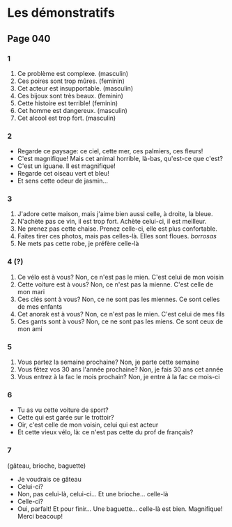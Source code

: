 # Les démonstratifs

## Page 040
### 1
1. Ce problème est complexe. (masculin)
1. Ces poires sont trop mûres. (feminin)
1. Cet acteur est insupportable. (masculin)
1. Ces bijoux sont très beaux. (feminin)
1. Cette histoire est terrible! (feminin)
1. Cet homme est dangereux. (masculin)
1. Cet alcool est trop fort. (masculin)

### 2
- Regarde ce paysage: ce ciel, cette mer, ces palmiers, ces fleurs!
- C'est magnifique! Mais cet animal horrible, là-bas, qu'est-ce que c'est?
- C'est un iguane. Il est magnifique!
- Regarde cet oiseau vert et bleu!
- Et sens cette odeur de jasmin...

### 3
1. J'adore cette maison, mais j'aime bien aussi celle, à droite, la bleue.
1. N'achète pas ce vin, il est trop fort. Achète celui-ci, il est meilleur.
1. Ne prenez pas cette chaise. Prenez celle-ci, elle est plus confortable.
1. Faites tirer ces photos, mais pas celles-là. Elles sont floues. *borrosas*
1. Ne mets pas cette robe, je préfère celle-là

### 4 (?)
1. Ce vélo est à vous? Non, ce n'est pas le mien. C'est celui de mon voisin
1. Cette voiture est à vous? Non, ce n'est pas la mienne. C'est celle de mon mari
1. Ces clés sont à vous? Non, ce ne sont pas les miennes. Ce sont celles de mes enfants
1. Cet anorak est à vous? Non, ce n'est pas le mien. C'est celui de mes fils
1. Ces gants sont à vous? Non, ce ne sont pas les miens. Ce sont ceux de mon ami

### 5
1. Vous partez la semaine prochaine? Non, je parte cette semaine
1. Vous fêtez vos 30 ans l'année prochaine? Non, je fais 30 ans cet année
1. Vous entrez à la fac le mois prochain? Non, je entre à la fac ce mois-ci

### 6
- Tu as vu cette voiture de sport?
- Cette qui est garée sur le trottoir?
- Oir, c'est celle de mon voisin, celui qui est acteur
- Et cette vieux vélo, là: ce n'est pas cette du prof de français?

### 7
(gâteau, brioche, baguette)
- Je voudrais ce gâteau
- Celui-ci?
- Non, pas celui-là, celui-ci... Et une brioche... celle-là
- Celle-ci?
- Oui, parfait! Et pour finir... Une baguette... celle-là est bien. Magnifique! Merci beacoup!